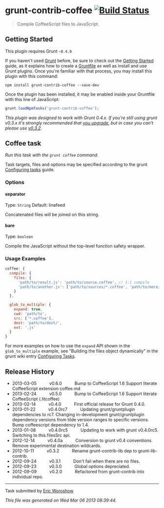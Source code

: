 # grunt-contrib-coffee [![Build Status](https://secure.travis-ci.org/gruntjs/grunt-contrib-coffee.png?branch=master)](http://travis-ci.org/gruntjs/grunt-contrib-coffee)

> Compile CoffeeScript files to JavaScript.



## Getting Started
This plugin requires Grunt `~0.4.0`

If you haven't used [Grunt](http://gruntjs.com/) before, be sure to check out the [Getting Started](http://gruntjs.com/getting-started) guide, as it explains how to create a [Gruntfile](http://gruntjs.com/sample-gruntfile) as well as install and use Grunt plugins. Once you're familiar with that process, you may install this plugin with this command:

```shell
npm install grunt-contrib-coffee --save-dev
```

Once the plugin has been installed, it may be enabled inside your Gruntfile with this line of JavaScript:

```js
grunt.loadNpmTasks('grunt-contrib-coffee');
```

*This plugin was designed to work with Grunt 0.4.x. If you're still using grunt v0.3.x it's strongly recommended that [you upgrade](http://gruntjs.com/upgrading-from-0.3-to-0.4), but in case you can't please use [v0.3.2](https://github.com/gruntjs/grunt-contrib-coffee/tree/grunt-0.3-stable).*


## Coffee task
_Run this task with the `grunt coffee` command._

Task targets, files and options may be specified according to the grunt [Configuring tasks](http://gruntjs.com/configuring-tasks) guide.
### Options

#### separator
Type: `String`
Default: linefeed

Concatenated files will be joined on this string.

#### bare
Type: `boolean`

Compile the JavaScript without the top-level function safety wrapper.
### Usage Examples

```js
coffee: {
  compile: {
    files: {
      'path/to/result.js': 'path/to/source.coffee', // 1:1 compile
      'path/to/another.js': ['path/to/sources/*.coffee', 'path/to/more/*.coffee'] // compile and concat into single file
    }
  },

  glob_to_multiple: {
    expand: true,
    cwd: 'path/to',
    src: ['*.coffee'],
    dest: 'path/to/dest/',
    ext: '.js'
  }
}
```

For more examples on how to use the `expand` API shown in the `glob_to_multiple` example, see "Building the files object dynamically" in the grunt wiki entry [Configuring Tasks](http://gruntjs.com/configuring-tasks).

## Release History

 * 2013-03-05   v0.6.0   Bump to CoffeeScript 1.6 Support literate CoffeeScript extension coffee.md
 * 2013-02-24   v0.5.0   Bump to CoffeeScript 1.6 Support literate CoffeeScript (.litcoffee)
 * 2013-02-14   v0.4.0   First official release for Grunt 0.4.0.
 * 2013-01-22   v0.4.0rc7   Updating grunt/gruntplugin dependencies to rc7. Changing in-development grunt/gruntplugin dependency versions from tilde version ranges to specific versions. Bump coffeescript dependency to 1.4.
 * 2013-01-08   v0.4.0rc5   Updating to work with grunt v0.4.0rc5. Switching to this.filesSrc api.
 * 2012-12-14   v0.4.0a   Conversion to grunt v0.4 conventions. Remove experimental destination wildcards.
 * 2012-10-11   v0.3.2   Rename grunt-contrib-lib dep to grunt-lib-contrib.
 * 2012-09-24   v0.3.1   Don't fail when there are no files.
 * 2012-09-23   v0.3.0   Global options depreciated.
 * 2012-09-09   v0.2.0   Refactored from grunt-contrib into individual repo.

---

Task submitted by [Eric Woroshow](http://ericw.ca/)

*This file was generated on Wed Mar 06 2013 08:39:44.*
